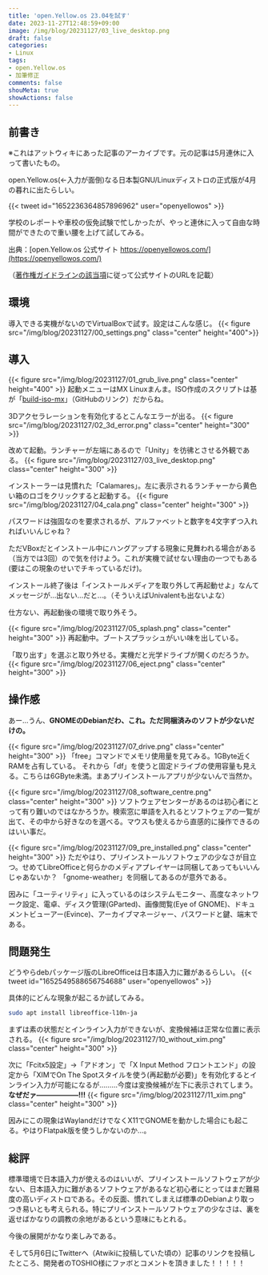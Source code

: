 ```yaml
---
title: 'open.Yellow.os 23.04を試す'
date: 2023-11-27T12:48:59+09:00
image: /img/blog/20231127/03_live_desktop.png
draft: false
categories:
- Linux
tags:
- open.Yellow.os
- 加筆修正
comments: false
shouMeta: true
showActions: false
---
```


## 前書き
※これはアットウィキにあった記事のアーカイブです。元の記事は5月連休に入って書いたもの。

open.Yellow.os(←入力が面倒)なる日本製GNU/Linuxディストロの正式版が4月の暮れに出たらしい。

{{< tweet id="1652236364857896962" user="openyellowos" >}}

学校のレポートや車校の仮免試験で忙しかったが、やっと連休に入って自由な時間ができたので重い腰を上げて試してみる。

出典：[open.Yellow.os 公式サイト https://openyellowos.com/](https://openyellowos.com/)

（[著作権ガイドラインの該当項](https://openyellowos.com/open-yellow-os%e3%81%ab%e3%81%8a%e3%81%91%e3%82%8b%e8%91%97%e4%bd%9c%e6%a8%a9%e3%81%ae%e3%82%ac%e3%82%a4%e3%83%89%e3%83%a9%e3%82%a4%e3%83%b3/#note-%E5%80%8B%E4%BA%BA%E3%83%96%E3%83%AD%E3%82%B0%E3%81%A7%E8%91%97%E4%BD%9C%E7%89%A9%E3%82%92%E3%81%94%E5%88%A9%E7%94%A8%E3%81%97%E3%81%9F%E3%81%84%E6%96%B9%E3%81%B8)に従って公式サイトのURLを記載）

## 環境
導入できる実機がないのでVirtualBoxで試す。設定はこんな感じ。
{{< figure src="/img/blog/20231127/00_settings.png" class="center" height="400">}}

## 導入
{{< figure src="/img/blog/20231127/01_grub_live.png" class="center" height="400" >}}
起動メニューはMX Linuxまんま。ISO作成のスクリプトは基が「[build-iso-mx](https://github.com/MX-Linux/build-iso-mx/)」（GitHubのリンク）だからね。

3Dアクセラレーションを有効化するとこんなエラーが出る。
{{< figure src="/img/blog/20231127/02_3d_error.png" class="center" height="300" >}}

改めて起動。ランチャーが左端にあるので「Unity」を彷彿とさせる外観である。
{{< figure src="/img/blog/20231127/03_live_desktop.png" class="center" height="300" >}}

インストーラーは見慣れた「Calamares」。左に表示されるランチャーから黄色い箱のロゴをクリックすると起動する。
{{< figure src="/img/blog/20231127/04_cala.png" class="center" height="300" >}}

パスワードは強固なのを要求されるが、アルファベットと数字を4文字ずつ入れればいいんじゃね？

ただVBoxだとインストール中にハングアップする現象に見舞われる場合がある（当方では3回）ので気を付けよう。これが実機で試せない理由の一つでもある(要はこの現象のせいでチキっているだけ)。

インストール終了後は「インストールメディアを取り外して再起動せよ」なんてメッセージが…出ない…だと…。（そういえばUnivalentも出ないよな）

仕方ない、再起動後の環境で取り外そう。

{{< figure src="/img/blog/20231127/05_splash.png" class="center" height="300" >}}
再起動中。ブートスプラッシュがいい味を出している。

「取り出す」を選ぶと取り外せる。実機だと光学ドライブが開くのだろうか。
{{< figure src="/img/blog/20231127/06_eject.png" class="center" height="300" >}}

## 操作感
あー…うん、**GNOMEのDebianだわ、これ。ただ同梱済みのソフトが少ないだけの。**

{{< figure src="/img/blog/20231127/07_drive.png" class="center" height="300" >}}
「free」コマンドでメモリ使用量を見てみる。1GByte近くRAMを占有している。
それから「df」を使うと固定ドライブの使用容量も見える。こちらは6GByte未満。まあプリインストールアプリが少ないんで当然か。

{{< figure src="/img/blog/20231127/08_software_centre.png" class="center" height="300" >}}
ソフトウェアセンターがあるのは初心者にとって有り難いのではなかろうか。検索窓に単語を入れるとソフトウェアの一覧が出て、その中から好きなのを選べる。マウスも使えるから直感的に操作できるのはいい事だ。

{{< figure src="/img/blog/20231127/09_pre_installed.png" class="center" height="300" >}}
ただやはり、プリインストールソフトウェアの少なさが目立つ。せめてLibreOfficeと何らかのメディアプレイヤーは同梱してあってもいいんじゃあないか？
「gnome-weather」を同梱してあるのが意外である。

因みに「ユーティリティ」に入っているのはシステムモニター、高度なネットワーク設定、電卓、ディスク管理(GParted)、画像閲覧(Eye of GNOME)、ドキュメントビューアー(Evince)、アーカイブマネージャー、パスワードと鍵、端末である。

## 問題発生
どうやらdebパッケージ版のLibreOfficeは日本語入力に難があるらしい。
{{< tweet id="1652549588656754688" user="openyellowos" >}}

具体的にどんな現象が起こるか試してみる。
```bash
sudo apt install libreoffice-l10n-ja
```

まずは素の状態だとインライン入力ができないが、変換候補は正常な位置に表示される。
{{< figure src="/img/blog/20231127/10_without_xim.png" class="center" height="300" >}}

次に「Fcitx5設定」→「アドオン」で「X Input Method フロントエンド」の設定から「XIMでOn The Spotスタイルを使う(再起動が必要)」を有効化するとインライン入力が可能になるが………今度は変換候補が左下に表示されてしまう。**なぜだァ――――――!!!**
{{< figure src="/img/blog/20231127/11_xim.png" class="center" height="300" >}}

因みにこの現象はWaylandだけでなくX11でGNOMEを動かした場合にも起こる。やはりFlatpak版を使うしかないのか…。

## 総評
標準環境で日本語入力が使えるのはいいが、プリインストールソフトウェアが少ない、日本語入力に難があるソフトウェアがあるなど初心者にとってはまだ難易度の高いディストロである。その反面、慣れてしまえば標準のDebianより取っつき易いとも考えられる。特にプリインストールソフトウェアの少なさは、裏を返せばかなりの調教の余地があるという意味にもとれる。

今後の展開がかなり楽しみである。

そして5月6日にTwitterへ（Atwikiに投稿していた頃の）記事のリンクを投稿したところ、開発者のTOSHIO様にファボとコメントを頂きました！！！！！
